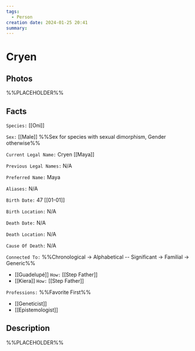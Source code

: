 ```yaml
---
tags:
  - Person
creation date: 2024-01-25 20:41
summary:
---
```

# Cryen

## Photos

%%PLACEHOLDER%%

## Facts

`Species:` [[Oni]]

`Sex:` [[Male]] %%Sex for species with sexual dimorphism, Gender otherwise%%

`Current Legal Name:` Cryen [[Maya]]

`Previous Legal Names:` N/A

`Preferred Name:` Maya

`Aliases:` N/A

`Birth Date:` 47 [[01-01]]

`Birth Location:` N/A

`Death Date:` N/A

`Death Location:` N/A

`Cause Of Death:` N/A

`Connected To:` %%Chronological -> Alphabetical -- Significant -> Familial -> Generic%%
- [[Guadelupé]] `How:` [[Step Father]]
- [[Kiera]] `How:` [[Step Father]]

`Professions:` %%Favorite First%%
- [[Geneticist]]
- [[Epistemologist]]

## Description

%%PLACEHOLDER%%
